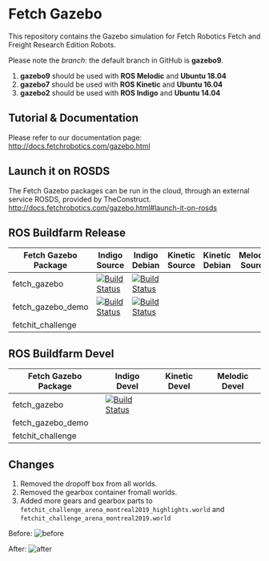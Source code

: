 # Fetch Gazebo

This repository contains the Gazebo simulation for Fetch Robotics Fetch and
Freight Research Edition Robots.

Please note the _branch_: the default branch in GitHub is **gazebo9**.
1. **gazebo9** should be used with **ROS Melodic** and **Ubuntu 18.04**
2. **gazebo7** should be used with **ROS Kinetic** and **Ubuntu 16.04**
3. **gazebo2** should be used with **ROS Indigo** and **Ubuntu 14.04**

## Tutorial & Documentation

Please refer to our documentation page: http://docs.fetchrobotics.com/gazebo.html

## Launch it on ROSDS

The Fetch Gazebo packages can be run in the cloud, through an external service ROSDS, provided by TheConstruct.
http://docs.fetchrobotics.com/gazebo.html#launch-it-on-rosds

## ROS Buildfarm Release
 
Fetch Gazebo Package | Indigo Source | Indigo Debian | Kinetic Source | Kinetic Debian | Melodic Source | Melodic Debian
-------------------- | ------------- | ------------- | -------------- | -------------- | -------------- | --------------
fetch_gazebo | [![Build Status](http://build.ros.org/buildStatus/icon?job=Isrc_uT__fetch_gazebo__ubuntu_trusty__source)](http://build.ros.org/job/Isrc_uT__fetch_gazebo__ubuntu_trusty__source/) | [![Build Status](http://build.ros.org/buildStatus/icon?job=Ibin_uT64__fetch_gazebo__ubuntu_trusty_amd64__binary)](http://build.ros.org/view/Ibin_uT64/job/Ibin_uT64__fetch_gazebo__ubuntu_trusty_amd64__binary/) | | | | |
fetch_gazebo_demo | [![Build Status](http://build.ros.org/buildStatus/icon?job=Isrc_uT__fetch_gazebo_demo__ubuntu_trusty__source)](http://build.ros.org/job/Isrc_uT__fetch_gazebo_demo__ubuntu_trusty__source/) | [![Build Status](http://build.ros.org/buildStatus/icon?job=Ibin_uT64__fetch_gazebo_demo__ubuntu_trusty_amd64__binary)](http://build.ros.org/job/Ibin_uT64__fetch_gazebo_demo__ubuntu_trusty_amd64__binary/) | | | | |
fetchit_challenge | | | | | | |

## ROS Buildfarm Devel

Fetch Gazebo Package | Indigo Devel | Kinetic Devel | Melodic Devel
-------------------- | ------------ | ------------- | -------------
fetch_gazebo | [![Build Status](http://build.ros.org/buildStatus/icon?job=Idev__fetch_gazebo__ubuntu_trusty_amd64)](http://build.ros.org/view/Idev/job/Idev__fetch_gazebo__ubuntu_trusty_amd64/) | | |
fetch_gazebo_demo | | | |
fetchit_challenge | | | |

## Changes
1. Removed the dropoff box from all worlds.
2. Removed the gearbox container fromall worlds.
3. Added more gears and gearbox parts to ``` fetchit_challenge_arena_montreal2019_highlights.world``` and ```fetchit_challenge_arena_montreal2019.world```

Before:
![before](https://user-images.githubusercontent.com/15792263/60299476-ca03bf80-98fa-11e9-9acd-da0bb6c6d90f.png)

After:
![after](https://user-images.githubusercontent.com/15792263/60299471-c7a16580-98fa-11e9-94cf-291c5348eb02.png)
